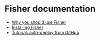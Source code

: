 # Fisher documentation

- [Why you should use Fisher](why.md)
- [Installing Fisher](install.md)
- [Tutorial: auto-deploy from GitHub](tutorial.md)
